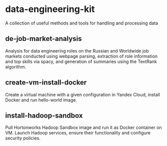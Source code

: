# data-engineering-kit
A collection of useful methods and tools for handling and processing data

## de-job-market-analysis
Analysis for data engineering roles on the Russian and Worldwide job markets conducted using webpage parsing, extraction of role information and top skills via spacy, and generation of summaries using the TextRank algorithm.

## create-vm-install-docker
Create a virtual machine with a given configuration in Yandex Cloud, install Docker and run hello-world image.

## install-hadoop-sandbox
Pull Hortonworks Hadoop Sandbox image and run it as Docker container on VM. Launch Hadoop services, ensure their functionality and configure security policies. 
